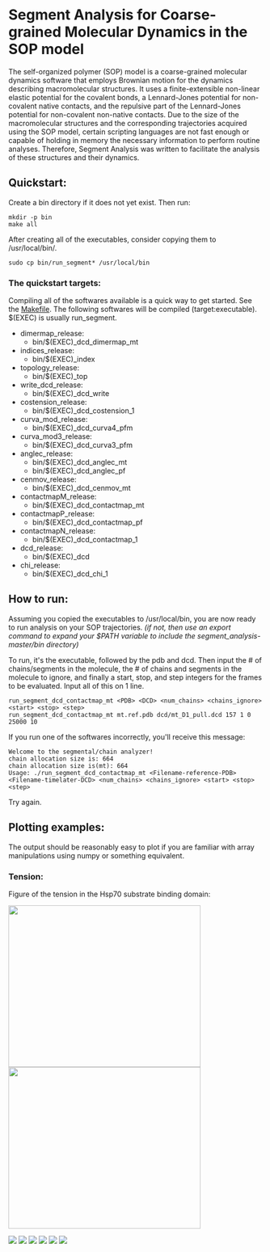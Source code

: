 # Segment Analysis for Coarse-grained Molecular Dynamics in the SOP model
The self-organized polymer (SOP) model is a coarse-grained molecular dynamics software that
employs Brownian motion for the dynamics describing macromolecular structures. It uses a finite-extensible
non-linear elastic potential for the covalent bonds, a Lennard-Jones potential for non-covalent native contacts,
and the repulsive part of the Lennard-Jones potential for non-covalent non-native contacts. Due to the size of the
macromolecular structures and the corresponding trajectories acquired using the SOP model, certain scripting languages
are not fast enough or capable of holding in memory the necessary information to perform routine analyses.
Therefore, Segment Analysis was written to facilitate the analysis of these structures and their dynamics.

## Quickstart:
Create a bin directory if it does not yet exist. Then run:

    mkdir -p bin
    make all

After creating all of the executables, consider copying them to /usr/local/bin/.

    sudo cp bin/run_segment* /usr/local/bin

### The quickstart targets:
Compiling all of the softwares available is a quick way to get started. See the [Makefile](./Makefile).
The following softwares will be compiled (target:executable). $(EXEC) is usually run_segment.
* dimermap_release:
    * bin/$(EXEC)_dcd_dimermap_mt
* indices_release:
    * bin/$(EXEC)_index
* topology_release:
    * bin/$(EXEC)_top
* write_dcd_release:
    * bin/$(EXEC)_dcd_write
* costension_release:
    * bin/$(EXEC)_dcd_costension_1
* curva_mod_release:
    * bin/$(EXEC)_dcd_curva4_pfm
* curva_mod3_release:
    * bin/$(EXEC)_dcd_curva3_pfm
* anglec_release:
    * bin/$(EXEC)_dcd_anglec_mt
    * bin/$(EXEC)_dcd_anglec_pf
* cenmov_release:
    * bin/$(EXEC)_dcd_cenmov_mt
* contactmapM_release:
    * bin/$(EXEC)_dcd_contactmap_mt
* contactmapP_release:
    * bin/$(EXEC)_dcd_contactmap_pf
* contactmapN_release:
    * bin/$(EXEC)_dcd_contactmap_1
* dcd_release:
    * bin/$(EXEC)_dcd
* chi_release:
    * bin/$(EXEC)_dcd_chi_1


## How to run:
Assuming you copied the executables to /usr/local/bin, you are now ready to run analysis on your SOP trajectories.
*(if not, then use an export command to expand your $PATH variable to include the segment_analysis-master/bin directory)*

To run, it's the executable, followed by the pdb and dcd. Then input the # of chains/segments in the molecule, the # of chains and segments in the molecule
to ignore, and finally a start, stop, and step integers for the frames to be evaluated. Input all of this on 1 line.

    run_segment_dcd_contactmap_mt <PDB> <DCD> <num_chains> <chains_ignore> <start> <stop> <step>
    run_segment_dcd_contactmap_mt mt.ref.pdb dcd/mt_D1_pull.dcd 157 1 0 25000 10

If you run one of the softwares incorrectly, you'll receive this message:

    Welcome to the segmental/chain analyzer!
    chain allocation size is: 664
    chain allocation size is(mt): 664
    Usage: ./run_segment_dcd_contactmap_mt <Filename-reference-PDB> <Filename-timelater-DCD> <num_chains> <chains_ignore> <start> <stop> <step>

Try again.

## Plotting examples:
The output should be reasonably easy to plot if you are familiar with array manipulations using numpy or something equivalent.

### Tension:
Figure of the tension in the Hsp70 substrate binding domain:

<img src="fig/gsop_tension_nopep_16_10_map-0.png" width="380px" height="320px"> <img src="fig/gsop_tension_nopep_16_10_subplot_250_400_500-3.png" width="380px" height="320px">


![](fig/gsop_tension_nopep_16_10_subplot_250_400_500-3.png)
![](fig/gsop_tension_nopep_16_10_lines_150_50-0.png)
![](fig/gsop_tension_nopep_16_10_lines_200_20-0.png)
![](fig/gsop_tension_nopep_16_10_lines_250_12-0.png)
![](fig/gsop_tension_nopep_16_10_lines_400_50-0.png)
![](fig/gsop_tension_nopep_16_10_lines_900_50-0.png)
